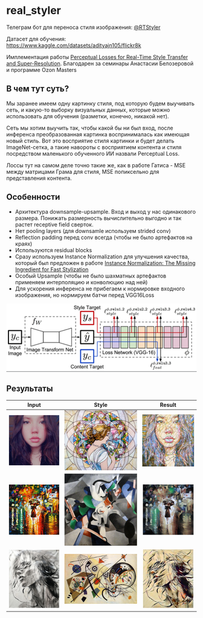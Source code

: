 # real_styler
Телеграм бот для переноса стиля изображения: [@RTStyler](https://t.me/RTStyler_bot)

Датасет для обучения: https://www.kaggle.com/datasets/adityajn105/flickr8k

Имплементация работы [Perceptual Losses for Real-Time Style Transfer and Super-Resolution](https://arxiv.org/pdf/1603.08155.pdf).
Благодарен за семинары Анастасии Белозеровой и программе Ozon Masters

## В чем тут суть?

Мы заранее имеем одну картинку стиля, под которую будем выучивать сеть, и какую-то
выборку визуальных данных, которые можно использовать для обучения (разметки, конечно,
никакой нет).

Сеть мы хотим выучить так, чтобы какой бы ни был вход, после инференса преобразованная
картинка воспринималась как имеющая новый стиль. Вот это восприятие стиля картинки
и будет делать ImageNet-сетка, а такие навороты с восприятием контента и стиля
посредством маленького обученного ИИ назвали Perceptual Loss.

Лоссы тут на самом деле точно такие же, как в работе Гатиса - MSE между матрицами
Грама для стиля, MSE попиксельно для представления контента.

## Особенности
- Архитектура downsample-upsample. Вход и выход у нас одинакового размера. Понижать 
размерность вычислительно выгодно и так растет receptive field сверток.
- Нет pooling layers (для downsamle иcпользуем strided conv)
- Reflection padding перед conv всегда (чтобы не было артефактов на краях)
- Используются residual blocks
- Сразу используем Instance Normalization для улучшения качества, который был предложен
в работе [Instance Normalization: The Missing Ingredient for Fast Stylization](https://arxiv.org/pdf/1607.08022.pdf)
- Особый Upsample (чтобы не было шахматных артефактов применяем интерполяцию и конволюцию над ней)
- Для ускорения инференса не прибегаем к нормировке входного изображения, но нормируем батчи перед VGG16Loss

![TransformNet](docs/architecture.png)

## Результаты
|   Input                        |  Style                      |  Result                                    |
|--------------------------------|-----------------------------|--------------------------------------------|
|![ann](data/ann.jpg)            |  ![mosaic](data/mosaic.jpg) | ![ann_mosaic](data/ann_mosaic.jpg)         |
|![princess](data/princess.jpg)  |  ![udnie](data/udnie.jpg)   | ![princess_udnie](data/princess_udnie.jpg) |
|![veter](data/veter.jpg)        |  ![lines](data/lines.jpg)   | ![veter_lines](data/veter_lines.jpg)       |

